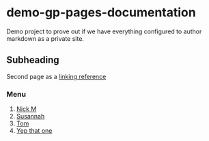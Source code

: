 # demo-gp-pages-documentation
Demo project to prove out if we have everything configured to author markdown as a private site.


## Subheading

Second page as a [linking reference](./page2.md)

### Menu

1. [Nick M](./nm.md)
1. [Susannah](./susannah.md)
1. [Tom](./tomc.md)
1. [Yep that one](./never_the_samekabfgba.md)